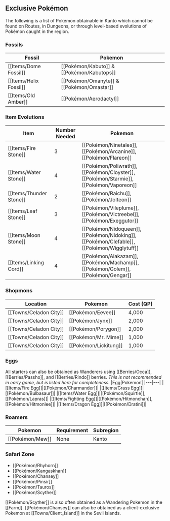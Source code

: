 ## Exclusive Pokémon

The following is a list of Pokémon obtainable in Kanto which cannot be found on Routes, in Dungeons, or through level-based evolutions of Pokémon caught in the region.

### Fossils
|Fossil|Pokemon|
|---|---|
|[[Items/Dome Fossil]]|[[Pokémon/Kabuto]] & [[Pokémon/Kabutops]]|
|[[Items/Helix Fossil]]|[[Pokémon/Omanyte]] & [[Pokémon/Omastar]]|
|[[Items/Old Amber]]|[[Pokémon/Aerodactyl]]|

### Item Evolutions
|Item|Number Needed|Pokemon|
|---|---|---|
|[[Items/Fire Stone]]|3|[[Pokémon/Ninetales]], [[Pokémon/Arcanine]], [[Pokémon/Flareon]]|
|[[Items/Water Stone]]|4|[[Pokémon/Poliwrath]], [[Pokémon/Cloyster]], [[Pokémon/Starmie]], [[Pokémon/Vaporeon]]|
|[[Items/Thunder Stone]]|2|[[Pokémon/Raichu]], [[Pokémon/Jolteon]]|
|[[Items/Leaf Stone]]|3|[[Pokémon/Vileplume]], [[Pokémon/Victreebel]], [[Pokémon/Exeggutor]]|
|[[Items/Moon Stone]]|4|[[Pokémon/Nidoqueen]], [[Pokémon/Nidoking]], [[Pokémon/Clefable]], [[Pokémon/Wigglytuff]]|
|[[Items/Linking Cord]]|4|[[Pokémon/Alakazam]], [[Pokémon/Machamp]], [[Pokémon/Golem]], [[Pokémon/Gengar]]|

### Shopmons
|Location|Pokemon|Cost (QP)|
|---|---|---|
|[[Towns/Celadon City]]|[[Pokémon/Eevee]]|4,000|
|[[Towns/Celadon City]]|[[Pokémon/Jynx]]|2,000|
|[[Towns/Celadon City]]|[[Pokémon/Porygon]]|2,000|
|[[Towns/Celadon City]]|[[Pokémon/Mr. Mime]]|1,000|
|[[Towns/Celadon City]]|[[Pokémon/Lickitung]]|1,000|

### Eggs
All starters can also be obtained as Wanderers using [[Berries/Occa]], [[Berries/Passho]], and [[Berries/Rindo]] berries.
*This is not recommended in early game, but is listed here for completeness.*
|Egg|Pokemon|
|---|---|
|[[Items/Fire Egg]]|[[Pokémon/Charmander]]|
|[[Items/Grass Egg]]|[[Pokémon/Bulbasaur]]|
|[[Items/Water Egg]]|[[Pokémon/Squirtle]], [[Pokémon/Lapras]]|
|[[Items/Fighting Egg]]|[[Pokémon/Hitmonchan]], [[Pokémon/Hitmonlee]]|
|[[Items/Dragon Egg]]|[[Pokémon/Dratini]]|

### Roamers
|Pokemon|Requirement|Subregion|
|---|---|---|
|[[Pokémon/Mew]]|None|Kanto|

### Safari Zone

* [[Pokémon/Rhyhorn]]
* [[Pokémon/Kangaskhan]]
* [[Pokémon/Chansey]]
* [[Pokémon/Pinsir]]
* [[Pokémon/Tauros]]
* [[Pokémon/Scyther]]

[[Pokémon/Scyther]] is also often obtained as a Wandering Pokemon in the [[Farm]].
[[Pokémon/Chansey]] can also be obtained as a client-exclusive Pokemon at [[Towns/Client_Island]] in the Sevii Islands.

